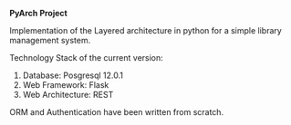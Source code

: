 **PyArch Project**

Implementation of the Layered architecture in python for a 
simple library management system. 

Technology Stack of the current version:
1. Database: Posgresql 12.0.1
2. Web Framework: Flask
3. Web Architecture: REST

ORM and Authentication have been written from scratch.
